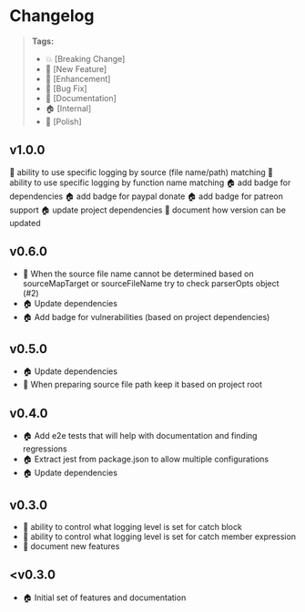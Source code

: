 # Changelog

> **Tags:**
> - :boom:       [Breaking Change]
> - :rocket:     [New Feature]
> - :lollipop:   [Enhancement]
> - :bug:        [Bug Fix]
> - :memo:       [Documentation]
> - :house:      [Internal]
> - :nail_care:  [Polish]


## v1.0.0
:rocket: ability to use specific logging by source (file name/path) matching
:rocket: ability to use specific logging by function name matching
:house: add badge for dependencies
:house: add badge for paypal donate
:house: add badge for patreon support
:house: update project dependencies
:memo: document how version can be updated

## v0.6.0
* :lollipop: When the source file name cannot be determined based on sourceMapTarget or sourceFileName try to check parserOpts object (#2)
* :house: Update dependencies
* :house: Add badge for vulnerabilities (based on project dependencies)

## v0.5.0
* :house: Update dependencies
* :rocket: When preparing source file path keep it based on project root

## v0.4.0
* :house: Add e2e tests that will help with documentation and finding regressions
* :house: Extract jest from package.json to allow multiple configurations
* :house: Update dependencies

## v0.3.0
* :rocket: ability to control what logging level is set for catch block
* :rocket: ability to control what logging level is set for catch member expression
* :memo: document new features

## <v0.3.0
* :house: Initial set of features and documentation